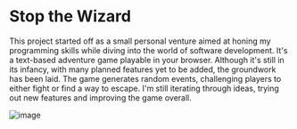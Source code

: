 # Stop the Wizard

This project started off as a small personal venture aimed at honing my programming skills while diving into the world of software development. It's a text-based adventure game playable in your browser. Although it's still in its infancy, with many planned features yet to be added, the groundwork has been laid. The game generates random events, challenging players to either fight or find a way to escape. I'm still iterating through ideas, trying out new features and improving the game overall. 

![image](https://github.com/user-attachments/assets/bace4dba-52a6-4481-a9d3-ff76642be5a9)
